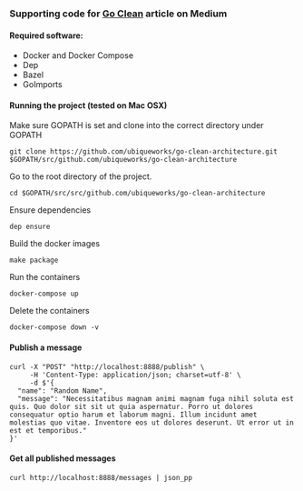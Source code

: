 ### Supporting code for [Go Clean](https://medium.com/@teo2k/go-clean-54c5cd866fe5) article on Medium

#### Required software:
* Docker and Docker Compose
* Dep
* Bazel
* GoImports

#### Running the project (tested on Mac OSX)

Make sure GOPATH is set and clone into the correct directory under GOPATH
```
git clone https://github.com/ubiqueworks/go-clean-architecture.git $GOPATH/src/github.com/ubiqueworks/go-clean-architecture
```

Go to the root directory of the project.
```
cd $GOPATH/src/src/github.com/ubiqueworks/go-clean-architecture
```

Ensure dependencies

```
dep ensure
```

Build the docker images

```
make package
```

Run the containers

```
docker-compose up
```

Delete the containers

```
docker-compose down -v
```

#### Publish a message
```
curl -X "POST" "http://localhost:8888/publish" \
     -H 'Content-Type: application/json; charset=utf-8' \
     -d $'{
  "name": "Random Name",
  "message": "Necessitatibus magnam animi magnam fuga nihil soluta est quis. Quo dolor sit sit ut quia aspernatur. Porro ut dolores consequatur optio harum et laborum magni. Illum incidunt amet molestias quo vitae. Inventore eos ut dolores deserunt. Ut error ut in est et temporibus."
}'
```

#### Get all published messages
```
curl http://localhost:8888/messages | json_pp
```
